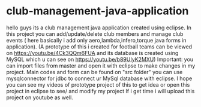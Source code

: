 # club-management-java-application
hello guys its a club management java application created using eclipse.
In this project you can add/update/delete club members and manage club events ( here basically i add only aero,lambda,infero,torque java forms in application).
(A prototype of this i created for football teams can be viewed on https://youtu.be/4Ck3QQm6FUA 
and its database is created using MySQL which u can see on https://youtu.be/b89UIyK2MXU)
Important:
you can import files from master and open it with eclipse to make changes in my project.
Main codes and form can be found on "src folder"
you can use mysqlconnector for jdbc to connect ur MySql database with eclipse.
I hope you can see my videos of prototype project of this to get idea or open this project in eclipse to see/ and modify my project 
If i get time i will upload this project on youtube as well.
